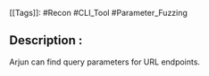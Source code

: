 [[Tags]]: #Recon #CLI_Tool #Parameter_Fuzzing 

## Description : 
Arjun can find query parameters for URL endpoints.
